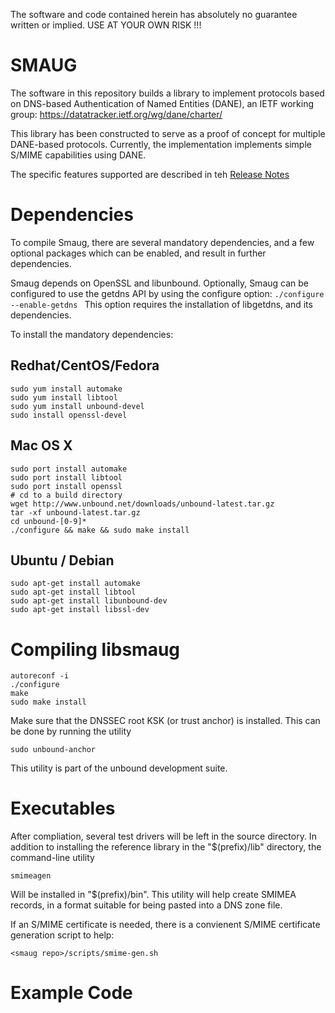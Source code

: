The software and code contained herein has absolutely no guarantee written or implied.
USE AT YOUR OWN RISK !!!

SMAUG
==========

The software in this repository builds a library to implement protocols based on DNS-based Authentication of Named
Entities (DANE), an IETF working group:
  https://datatracker.ietf.org/wg/dane/charter/

This library has been constructed to serve as a proof of concept for
multiple DANE-based protocols.  Currently, the implementation implements simple
S/MIME capabilities using DANE.

The specific features supported are described in teh [Release Notes](./ReleaseNotes.md)

Dependencies
======

To compile Smaug, there are several mandatory dependencies, and a few optional packages which can be 
enabled, and result in further dependencies.

Smaug depends on OpenSSL and libunbound.  Optionally, Smaug can be configured to use the getdns API by using the
configure option:
``./configure --enable-getdns
``
This option requires the installation of libgetdns, and its dependencies.

To install the mandatory dependencies:

Redhat/CentOS/Fedora
----

```
sudo yum install automake
sudo yum install libtool
sudo yum install unbound-devel
sudo install openssl-devel
```

Mac OS X
---

```
sudo port install automake
sudo port install libtool
sudo port install openssl
# cd to a build directory
wget http://www.unbound.net/downloads/unbound-latest.tar.gz
tar -xf unbound-latest.tar.gz
cd unbound-[0-9]*
./configure && make && sudo make install
```

Ubuntu / Debian
---

```
sudo apt-get install automake
sudo apt-get install libtool
sudo apt-get install libunbound-dev
sudo apt-get install libssl-dev
```


Compiling libsmaug
===========

```
autoreconf -i
./configure
make
sudo make install
```

Make sure that the DNSSEC root KSK (or trust anchor) is installed.  This can be done by running the utility

```sudo unbound-anchor ```

This utility is part of the unbound development suite.

Executables
===========

After compliation, several test drivers will be left in the source directory.  In addition to installing the
reference library in the &quot;$(prefix)/lib&quot; directory, the command-line utility

 ```
smimeagen
```

Will be installed in &quot;$(prefix)/bin&quot;.  This utility will help create SMIMEA records, in a format suitable
for being pasted into a DNS zone file.

If an S/MIME certificate is needed, there is a convienent S/MIME certificate generation script to help:

```
<smaug repo>/scripts/smime-gen.sh
```


Example Code
===========


